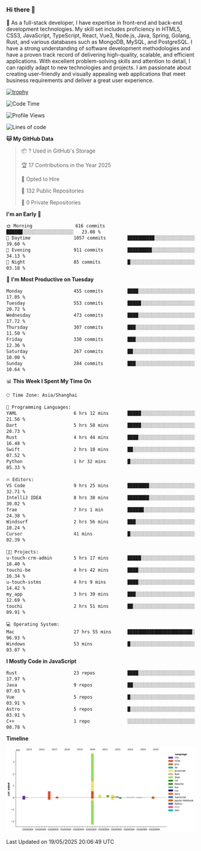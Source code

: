 ### Hi there 👋

🌱 As a full-stack developer, I have expertise in front-end and back-end development technologies. My skill set includes proficiency in HTML5, CSS3, JavaScript, TypeScript, React, Vue3, Node.js, Java, Spring, Golang, Rust, and various databases such as MongoDB, MySQL, and PostgreSQL. I have a strong understanding of software development methodologies and have a proven track record of delivering high-quality, scalable, and efficient applications. With excellent problem-solving skills and attention to detail, I can rapidly adapt to new technologies and projects. I am passionate about creating user-friendly and visually appealing web applications that meet business requirements and deliver a great user experience.

[![trophy](https://github-profile-trophy.vercel.app/?username=elton&rank=SECRET,SSS,SS,S,AAA,AA,A&theme=onedark&no-frame=true&margin-w=10)](https://github.com/ryo-ma/github-profile-trophy)

<!--START_SECTION:waka-->
![Code Time](http://img.shields.io/badge/Code%20Time-1%2C651%20hrs%201%20min-blue)

![Profile Views](http://img.shields.io/badge/Profile%20Views-0-blue)

![Lines of code](https://img.shields.io/badge/From%20Hello%20World%20I%27ve%20Written-5.7%20million%20lines%20of%20code-blue)

**🐱 My GitHub Data** 

> 📦 ? Used in GitHub's Storage 
 > 
> 🏆 17 Contributions in the Year 2025
 > 
> 💼 Opted to Hire
 > 
> 📜 132 Public Repositories 
 > 
> 🔑 0 Private Repositories 
 > 
**I'm an Early 🐤** 

```text
🌞 Morning                616 commits         ██████░░░░░░░░░░░░░░░░░░░   23.08 % 
🌆 Daytime                1057 commits        ██████████░░░░░░░░░░░░░░░   39.60 % 
🌃 Evening                911 commits         █████████░░░░░░░░░░░░░░░░   34.13 % 
🌙 Night                  85 commits          █░░░░░░░░░░░░░░░░░░░░░░░░   03.18 % 
```
📅 **I'm Most Productive on Tuesday** 

```text
Monday                   455 commits         ████░░░░░░░░░░░░░░░░░░░░░   17.05 % 
Tuesday                  553 commits         █████░░░░░░░░░░░░░░░░░░░░   20.72 % 
Wednesday                473 commits         ████░░░░░░░░░░░░░░░░░░░░░   17.72 % 
Thursday                 307 commits         ███░░░░░░░░░░░░░░░░░░░░░░   11.50 % 
Friday                   330 commits         ███░░░░░░░░░░░░░░░░░░░░░░   12.36 % 
Saturday                 267 commits         ██░░░░░░░░░░░░░░░░░░░░░░░   10.00 % 
Sunday                   284 commits         ███░░░░░░░░░░░░░░░░░░░░░░   10.64 % 
```


📊 **This Week I Spent My Time On** 

```text
🕑︎ Time Zone: Asia/Shanghai

💬 Programming Languages: 
YAML                     6 hrs 12 mins       █████░░░░░░░░░░░░░░░░░░░░   21.56 % 
Dart                     5 hrs 58 mins       █████░░░░░░░░░░░░░░░░░░░░   20.73 % 
Rust                     4 hrs 44 mins       ████░░░░░░░░░░░░░░░░░░░░░   16.48 % 
Swift                    2 hrs 10 mins       ██░░░░░░░░░░░░░░░░░░░░░░░   07.52 % 
Python                   1 hr 32 mins        █░░░░░░░░░░░░░░░░░░░░░░░░   05.33 % 

🔥 Editors: 
VS Code                  9 hrs 25 mins       ████████░░░░░░░░░░░░░░░░░   32.71 % 
IntelliJ IDEA            8 hrs 38 mins       ████████░░░░░░░░░░░░░░░░░   30.02 % 
Trae                     7 hrs 1 min         ██████░░░░░░░░░░░░░░░░░░░   24.38 % 
Windsurf                 2 hrs 56 mins       ███░░░░░░░░░░░░░░░░░░░░░░   10.24 % 
Cursor                   41 mins             █░░░░░░░░░░░░░░░░░░░░░░░░   02.39 % 

🐱‍💻 Projects: 
u-touch-crm-admin        5 hrs 17 mins       █████░░░░░░░░░░░░░░░░░░░░   18.40 % 
touchi-be                4 hrs 42 mins       ████░░░░░░░░░░░░░░░░░░░░░   16.34 % 
u-touch-sstms            4 hrs 9 mins        ████░░░░░░░░░░░░░░░░░░░░░   14.42 % 
my_app                   3 hrs 39 mins       ███░░░░░░░░░░░░░░░░░░░░░░   12.69 % 
touchi                   2 hrs 51 mins       ██░░░░░░░░░░░░░░░░░░░░░░░   09.91 % 

💻 Operating System: 
Mac                      27 hrs 55 mins      ████████████████████████░   96.93 % 
Windows                  53 mins             █░░░░░░░░░░░░░░░░░░░░░░░░   03.07 % 
```

**I Mostly Code in JavaScript** 

```text
Rust                     23 repos            ████░░░░░░░░░░░░░░░░░░░░░   17.97 % 
Java                     9 repos             ██░░░░░░░░░░░░░░░░░░░░░░░   07.03 % 
Vue                      5 repos             █░░░░░░░░░░░░░░░░░░░░░░░░   03.91 % 
Astro                    5 repos             █░░░░░░░░░░░░░░░░░░░░░░░░   03.91 % 
C++                      1 repo              ░░░░░░░░░░░░░░░░░░░░░░░░░   00.78 % 
```



**Timeline**

![Lines of Code chart](https://raw.githubusercontent.com/elton/elton/main/assets/bar_graph.png)


 Last Updated on 19/05/2025 20:06:49 UTC
<!--END_SECTION:waka-->

<!--
**elton/elton** is a ✨ _special_ ✨ repository because its `README.md` (this file) appears on your GitHub profile.

Here are some ideas to get you started:

- 🔭 I’m currently working on ...
- 🌱 I’m currently learning ...
- 👯 I’m looking to collaborate on ...
- 🤔 I’m looking for help with ...
- 💬 Ask me about ...
- 📫 How to reach me: ...
- 😄 Pronouns: ...
- ⚡ Fun fact: ...
-->
